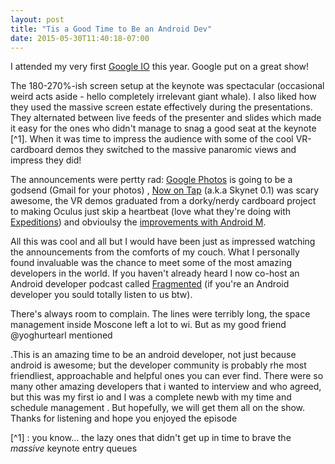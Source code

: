 ```yaml
---
layout: post
title: "Tis a Good Time to Be an Android Dev"
date: 2015-05-30T11:40:18-07:00
---
```


I attended my very first [Google IO](https://events.google.com/io2015/) this year. Google put on a great show!

The 180-270%-ish screen setup at the keynote was spectacular (occasional weird acts aside - hello completely irrelevant giant whale). I also liked how they used the massive screen estate effectively during  the presentations. They alternated between live feeds of the presenter and slides which made it easy for the ones who didn't manage to snag a good seat at the keynote [^1]. When it was time to impress the audience with some of the cool VR-cardboard demos they switched to the massive panaromic views and impress they did!

The announcements were pertty rad: [Google Photos](https://www.google.com/photos/about/) is going to be a godsend (Gmail for your photos) , [Now on Tap](http://www.theverge.com/2015/5/28/8677147/google-now-on-tap-announced) (a.k.a Skynet 0.1) was scary awesome, the VR demos graduated from a dorky/nerdy cardboard project to making Oculus just skip a heartbeat (love what they're  doing with [Expeditions](https://www.google.com/edu/expeditions/)) and obvioulsy the [improvements with Android M](http://www.droid-life.com/2015/05/28/google-announces-android-m-developer-preview-here-is-a-list-of-changes/).

All this was cool and all but I would have been just as impressed watching the announcements from the comforts of my couch. What I personally found invaluable was the chance to meet some of the most amazing  developers in the world. If you haven't already heard I now co-host an Android developer podcast called [Fragmented](http://fragmentedpodcast.com) (if you're an Android developer you sould totally listen to us btw).

There's always room to complain. The lines were terribly long, the space management inside Moscone left a lot to wi. But as my good friend @yoghurtearl mentioned


 .This is an amazing time to be an android developer, not just because android is awesome;  but  the developer  community is probably rhe most friendliest, approachable and helpful ones you can ever find. There were so many other amazing developers  that i wanted to interview and who agreed, but this was my first io and I was a complete newb with my time and schedule management . But hopefully, we will get them all on the show. Thanks for listening and hope you enjoyed the episode

 [^1] : you know... the lazy ones that didn't get up in time to brave the *massive* keynote entry queues